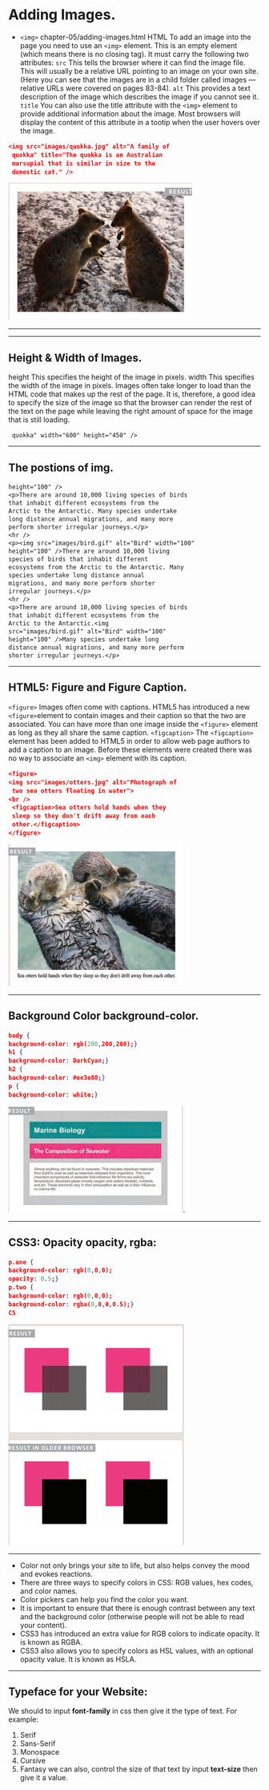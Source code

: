 # Adding Images.
* ```<img>``` chapter-05/adding-images.html HTML
To add an image into the page
you need to use an ```<img>```
element. This is an empty
element (which means there is
no closing tag). It must carry the
following two attributes:
```src```
This tells the browser where
it can find the image file. This
will usually be a relative URL
pointing to an image on your
own site. (Here you can see that
the images are in a child folder
called images — relative URLs
were covered on pages 83-84).
```alt```
This provides a text description
of the image which describes the
image if you cannot see it.
```title```
You can also use the title
attribute with the ```<img>``` element
to provide additional information
about the image. Most browsers
will display the content of this
attribute in a tootip when the
user hovers over the image.

```json
<img src="images/quokka.jpg" alt="A family of
 quokka" title="The quokka is an Australian
 marsupial that is similar in size to the
 domestic cat." />
```
 ![img5.1](./img/img5.1.png)
_____________________
_____________________

## Height & Width of Images.
height
This specifies the height of the
image in pixels.
width
This specifies the width of the
image in pixels.
Images often take longer to
load than the HTML code that
makes up the rest of the page.
It is, therefore, a good idea to
specify the size of the image
so that the browser can render
the rest of the text on the page
while leaving the right amount of
space for the image that is still
loading.
```<img src="images/quokka.jpg" alt="A family of
 quokka" width="600" height="450" />
 ```
 ________
 ## The postions of img.
 ```<img src="images/bird.gif" alt="Bird" width="100"
 height="100" />
<p>There are around 10,000 living species of birds
 that inhabit different ecosystems from the
 Arctic to the Antarctic. Many species undertake
 long distance annual migrations, and many more
 perform shorter irregular journeys.</p>
<hr />
<p><img src="images/bird.gif" alt="Bird" width="100"
height="100" />There are around 10,000 living
 species of birds that inhabit different
 ecosystems from the Arctic to the Antarctic. Many
 species undertake long distance annual
 migrations, and many more perform shorter
 irregular journeys.</p>
<hr />
<p>There are around 10,000 living species of birds
 that inhabit different ecosystems from the
 Arctic to the Antarctic.<img
src="images/bird.gif" alt="Bird" width="100"
height="100" />Many species undertake long
 distance annual migrations, and many more perform
 shorter irregular journeys.</p>
 ```
 _________
 ## HTML5: Figure and Figure Caption.

```<figure>```
Images often come with
captions. HTML5 has introduced
a new ```<figure>```element to
contain images and their caption
so that the two are associated.
You can have more than one
image inside the ```<figure>```
element as long as they all share
the same caption.
```<figcaption>```
The ```<figcaption>```
element has
been added to HTML5 in order
to allow web page authors to add
a caption to an image.
Before these elements were
created there was no way to
associate an ```<img>``` element with
its caption.
```json
<figure>
<img src="images/otters.jpg" alt="Photograph of
 two sea otters floating in water">
<br />
 <figcaption>Sea otters hold hands when they
 sleep so they don't drift away from each
 other.</figcaption>
</figure>
```
![img5.2](./img/img5.2.png)
_____

## Background Color background-color.

```json
body {
background-color: rgb(200,200,200);}
h1 {
background-color: DarkCyan;}
h2 {
background-color: #ee3e80;}
p {
background-color: white;}
```
![img5.3](./img/img5.3.png).
____
## CSS3: Opacity opacity, rgba:
```json
p.one {
background-color: rgb(0,0,0);
opacity: 0.5;}
p.two {
background-color: rgb(0,0,0);
background-color: rgba(0,0,0,0.5);}
CS
```
![img5.4](./img/img5.4.png)
____
* Color not only brings your site to life, but also helps
convey the mood and evokes reactions.
* There are three ways to specify colors in CSS:
RGB values, hex codes, and color names.
* Color pickers can help you find the color you want.
* It is important to ensure that there is enough contrast
between any text and the background color (otherwise
people will not be able to read your content).
* CSS3 has introduced an extra value for RGB colors to
indicate opacity. It is known as RGBA.
* CSS3 also allows you to specify colors as HSL values,
with an optional opacity value. It is known as HSLA.
___
## Typeface for your Website:
We should to input **font-family** in css then give it the type of text. For example:
1. Serif
2. Sans-Serif
3. Monospace
4. Cursive
5. Fantasy
we can also, control the size of that text by input **text-size** then give it a value. 
